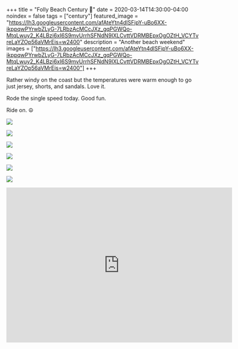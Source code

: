 +++
title =  "Folly Beach Century 💯"
date = 2020-03-14T14:30:00-04:00
noindex = false
tags = ["century"]
featured_image = "https://lh3.googleusercontent.com/afAteYtn4dlSFipY-uBo6XX-ikppqwPYrwbZLyG-7LRbzAcMCcJXz_gqPGWQo-MtqLwuy2_K4LBzi6xI6S9mvUrrhSFNdN9IXLCvttVDRMBEpxOgOZtH_VCYTvreLaYZOp56aVMrEis=w2400"
description = "Another beach weekend"
images = ["https://lh3.googleusercontent.com/afAteYtn4dlSFipY-uBo6XX-ikppqwPYrwbZLyG-7LRbzAcMCcJXz_gqPGWQo-MtqLwuy2_K4LBzi6xI6S9mvUrrhSFNdN9IXLCvttVDRMBEpxOgOZtH_VCYTvreLaYZOp56aVMrEis=w2400"]
+++

Rather windy on the coast but the temperatures were warm enough to go just jersey, shorts, and sandals. Love it.

Rode the single speed today. Good fun.

Ride on. ☮

<a href='https://lh3.googleusercontent.com/BHb2Lf5L6Monqt6tIYn0kG9WIcgBQuZ6R0_jCqNt-MbOxrF1K1EsKagjmDI-M8tTrYTHcar5QBVlCVeiTbkkqNFdxeShOVss8Up8UzUIBfZ-KAcAHNjyiNHDdT3AH0dO7P8jxgsmqYw=w2400'><img src='https://lh3.googleusercontent.com/BHb2Lf5L6Monqt6tIYn0kG9WIcgBQuZ6R0_jCqNt-MbOxrF1K1EsKagjmDI-M8tTrYTHcar5QBVlCVeiTbkkqNFdxeShOVss8Up8UzUIBfZ-KAcAHNjyiNHDdT3AH0dO7P8jxgsmqYw=w2400'></a>

<a href='https://lh3.googleusercontent.com/q2HKULa9_BDVgt6SB8JkS_CWK1gkvyFp7xADdbLuIGobmOYMcpmfYPvLmHUkaw0nm4TRzDpoQVfrvYEzAubz1Pmt05ShvMdCbHjswqMLUt-Es4iCc5f4Lg7QitxqSDXHGNs3tK4KagU=w2400'><img src='https://lh3.googleusercontent.com/q2HKULa9_BDVgt6SB8JkS_CWK1gkvyFp7xADdbLuIGobmOYMcpmfYPvLmHUkaw0nm4TRzDpoQVfrvYEzAubz1Pmt05ShvMdCbHjswqMLUt-Es4iCc5f4Lg7QitxqSDXHGNs3tK4KagU=w2400'></a>

<a href='https://lh3.googleusercontent.com/KPvWsa3N2K6yjY_SjK-vrUodPKLhjSb6oGQvtRVSxehNPWkGymTWFgj6KgQHNSbZd-MgCYmTCkIqOq1HbuBJ7Ms9yNwRZmyzbCoHgbcyW_VlZYFJ897SvXwfKnOig4WS1LlG3Z_3XHw=w2400'><img src='https://lh3.googleusercontent.com/KPvWsa3N2K6yjY_SjK-vrUodPKLhjSb6oGQvtRVSxehNPWkGymTWFgj6KgQHNSbZd-MgCYmTCkIqOq1HbuBJ7Ms9yNwRZmyzbCoHgbcyW_VlZYFJ897SvXwfKnOig4WS1LlG3Z_3XHw=w2400'></a>

<a href='https://lh3.googleusercontent.com/wTphl-DGN95zR66Q49_76NxlU8mXS7tzVOwBurcqFH-VZXdxz7uAra85zkCtSrDuKM_dyWutfPDy5hGePtJ0vsy53IT4aS_UvBElgZBPob-phxdArvZTWlGtZPqjFO0gEixketWAlrw=w2400'><img src='https://lh3.googleusercontent.com/wTphl-DGN95zR66Q49_76NxlU8mXS7tzVOwBurcqFH-VZXdxz7uAra85zkCtSrDuKM_dyWutfPDy5hGePtJ0vsy53IT4aS_UvBElgZBPob-phxdArvZTWlGtZPqjFO0gEixketWAlrw=w2400'></a>

<a href='https://lh3.googleusercontent.com/o2xdDigmoKdkoTUpkSujuSSzp1L5MgQrdHT3j0XqHmqQ4UZjDMChKXQIBYfoB7tnGzSB-yZKN_gO6WsA5gYjA81ROdNtDE_ZS4FijwuR_1X4ujMKDD2qtrkZPAv2d_7oxEWRaRx5zSY=w2400'><img src='https://lh3.googleusercontent.com/o2xdDigmoKdkoTUpkSujuSSzp1L5MgQrdHT3j0XqHmqQ4UZjDMChKXQIBYfoB7tnGzSB-yZKN_gO6WsA5gYjA81ROdNtDE_ZS4FijwuR_1X4ujMKDD2qtrkZPAv2d_7oxEWRaRx5zSY=w2400'></a>

<a href='https://lh3.googleusercontent.com/XOQpnGEbeLSr5QIr-w4OZXX9xe1nT2xHIKM1aj1JIEJdg6-G-IvBdqzMCqMjMlv3hjsNKNa5WNzUDxP5Y_ml92MnjZegJyodeM1TxZ_dezhRFw7-QZKzNJNPcx2Qcoi3kQBMP48FZKk=w2400'><img src='https://lh3.googleusercontent.com/XOQpnGEbeLSr5QIr-w4OZXX9xe1nT2xHIKM1aj1JIEJdg6-G-IvBdqzMCqMjMlv3hjsNKNa5WNzUDxP5Y_ml92MnjZegJyodeM1TxZ_dezhRFw7-QZKzNJNPcx2Qcoi3kQBMP48FZKk=w2400'></a>

<iframe height='405' width='590' frameborder='0' allowtransparency='true' scrolling='no' src='https://www.strava.com/activities/3183257867/embed/edb0e443dfab0e25e7fc0c8afc76aab20d6255db'></iframe>
